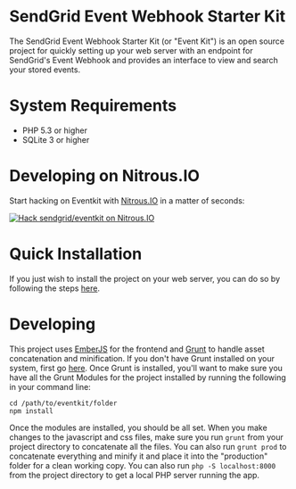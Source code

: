 # SendGrid Event Webhook Starter Kit

The SendGrid Event Webhook Starter Kit (or "Event Kit") is an open source project for quickly setting up your web server with an endpoint for SendGrid's Event Webhook and provides an interface to view and search your stored events.

# System Requirements

- PHP 5.3 or higher
- SQLite 3 or higher

# Developing on Nitrous.IO

Start hacking on Eventkit with
[Nitrous.IO](https://www.nitrous.io/?utm_source=github.com&utm_campaign=eventkit&utm_medium=hackonnitrous) in a matter of seconds:

[![Hack sendgrid/eventkit on Nitrous.IO](https://d3o0mnbgv6k92a.cloudfront.net/assets/hack-l-v1-3cc067e71372f6045e1949af9d96095b.png)](https://www.nitrous.io/hack_button?source=embed&runtime=php&repo=sendgrid%2Feventkit&file_to_open=README.nitrous.md)

# Quick Installation

If you just wish to install the project on your web server, you can do so by following the steps [here](http://sendgrid.github.io/eventkit/setup.html).

# Developing

This project uses [EmberJS](http://emberjs.com) for the frontend and [Grunt](http://gruntjs.com) to handle asset concatenation and minification.  If you don't have Grunt installed on your system, first go [here](http://gruntjs.com/getting-started).  Once Grunt is installed, you'll want to make sure you have all the Grunt Modules for the project installed by running the following in your command line:

    cd /path/to/eventkit/folder
    npm install

Once the modules are installed, you should be all set.  When you make changes to the javascript and css files, make sure you run `grunt` from your project directory to concatenate all the files.  You can also run `grunt prod` to concatenate everything and minify it and place it into the "production" folder for a clean working copy. You can also run `php -S localhost:8000` from the project directory to get a local PHP server running the app.
